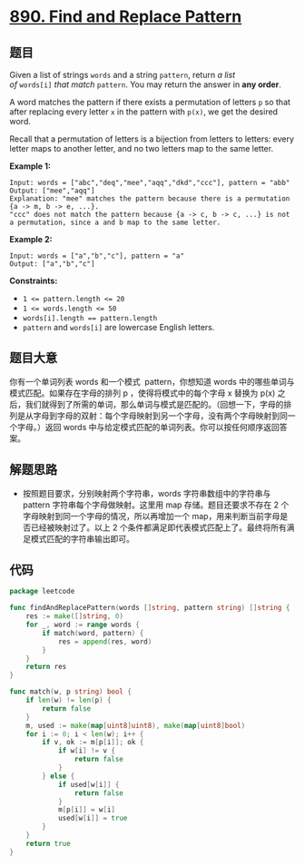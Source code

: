 # [890. Find and Replace Pattern](https://leetcode.com/problems/find-and-replace-pattern/)


## 题目

Given a list of strings `words` and a string `pattern`, return *a list of* `words[i]` *that match* `pattern`. You may return the answer in **any order**.

A word matches the pattern if there exists a permutation of letters `p` so that after replacing every letter `x` in the pattern with `p(x)`, we get the desired word.

Recall that a permutation of letters is a bijection from letters to letters: every letter maps to another letter, and no two letters map to the same letter.

**Example 1:**

```
Input: words = ["abc","deq","mee","aqq","dkd","ccc"], pattern = "abb"
Output: ["mee","aqq"]
Explanation: "mee" matches the pattern because there is a permutation {a -> m, b -> e, ...}.
"ccc" does not match the pattern because {a -> c, b -> c, ...} is not a permutation, since a and b map to the same letter.
```

**Example 2:**

```
Input: words = ["a","b","c"], pattern = "a"
Output: ["a","b","c"]
```

**Constraints:**

- `1 <= pattern.length <= 20`
- `1 <= words.length <= 50`
- `words[i].length == pattern.length`
- `pattern` and `words[i]` are lowercase English letters.

## 题目大意

你有一个单词列表 words 和一个模式  pattern，你想知道 words 中的哪些单词与模式匹配。如果存在字母的排列 p ，使得将模式中的每个字母 x 替换为 p(x) 之后，我们就得到了所需的单词，那么单词与模式是匹配的。（回想一下，字母的排列是从字母到字母的双射：每个字母映射到另一个字母，没有两个字母映射到同一个字母。）返回 words 中与给定模式匹配的单词列表。你可以按任何顺序返回答案。

## 解题思路

- 按照题目要求，分别映射两个字符串，words 字符串数组中的字符串与 pattern 字符串每个字母做映射。这里用 map 存储。题目还要求不存在 2 个字母映射到同一个字母的情况，所以再增加一个 map，用来判断当前字母是否已经被映射过了。以上 2 个条件都满足即代表模式匹配上了。最终将所有满足模式匹配的字符串输出即可。

## 代码

```go
package leetcode

func findAndReplacePattern(words []string, pattern string) []string {
    res := make([]string, 0)
    for _, word := range words {
        if match(word, pattern) {
            res = append(res, word)
        }
    }
    return res
}

func match(w, p string) bool {
    if len(w) != len(p) {
        return false
    }
    m, used := make(map[uint8]uint8), make(map[uint8]bool)
    for i := 0; i < len(w); i++ {
        if v, ok := m[p[i]]; ok {
            if w[i] != v {
                return false
            }
        } else {
            if used[w[i]] {
                return false
            }
            m[p[i]] = w[i]
            used[w[i]] = true
        }
    }
    return true
}
```